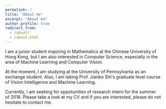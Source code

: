 ```yaml
---
permalink: /
title: "About me"
excerpt: "About me"
author_profile: true
redirect_from: 
  - /about/
  - /about.html
---
```


I am a junior student majoring in Mathematics at the Chinese University of Hong Kong, but I am also interested in Computer Science, especially in the area of Machine Learning and Computer Vision.

At the moment, I am studying at the University of Pennsylvania as an exchange student. Also, I am taking Prof. Jianbo Shi's graduate level course of Vision Intelligence and Machine Learning.

Currently, I am seeking for oppotunities of research intern for the summer of 2018. Please take a look at my CV and if you are interested, please do not hesitate to contact me.

